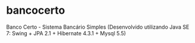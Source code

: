# bancocerto
Banco Certo - Sistema Bancário Simples (Desenvolvido utilizando Java SE 7: Swing + JPA 2.1 + Hibernate 4.3.1 + Mysql 5.5)

